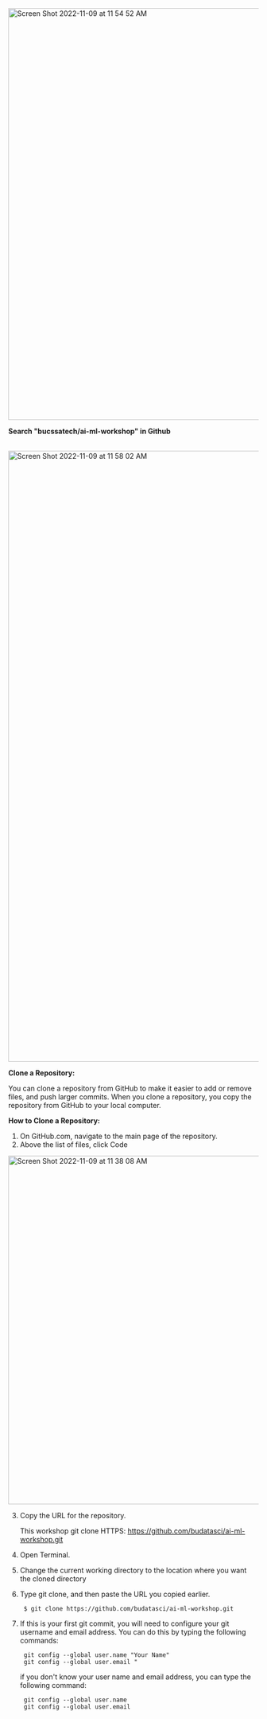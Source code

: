 <img width="827" alt="Screen Shot 2022-11-09 at 11 54 52 AM" src="https://user-images.githubusercontent.com/73726129/200892307-2afafa26-b8cb-459e-bbd4-b5b948da6f3f.png">

<br />

**Search "bucssatech/ai-ml-workshop" in Github**

<br />
<img width="1227" alt="Screen Shot 2022-11-09 at 11 58 02 AM" src="https://user-images.githubusercontent.com/73726129/200893047-6c2b3dbe-d9e1-4ee8-a288-6f85b194eed2.png">


**Clone a Repository:**

You can clone a repository from GitHub to make it easier to add or remove files, and push larger commits. When you clone a repository, you copy the repository from GitHub to your local computer.


**How to Clone a Repository:**

1) On GitHub.com, navigate to the main page of the repository.
2) Above the list of files, click  Code 

<img width="700" alt="Screen Shot 2022-11-09 at 11 38 08 AM" src="https://user-images.githubusercontent.com/73726129/200890729-fdcffa3b-e725-426d-a9dd-e82231f89287.png">


3) Copy the URL for the repository.

    This workshop git clone HTTPS: https://github.com/budatasci/ai-ml-workshop.git

4) Open Terminal.


5) Change the current working directory to the location where you want the cloned directory


6) Type git clone, and then paste the URL you copied earlier.

        $ git clone https://github.com/budatasci/ai-ml-workshop.git


7) If this is your first git commit, you will need to configure your git username and email address. You can do this by typing the following commands:
    
        git config --global user.name "Your Name"
        git config --global user.email "

    if you don't know your user name and email address, you can type the following command:

        git config --global user.name
        git config --global user.email


